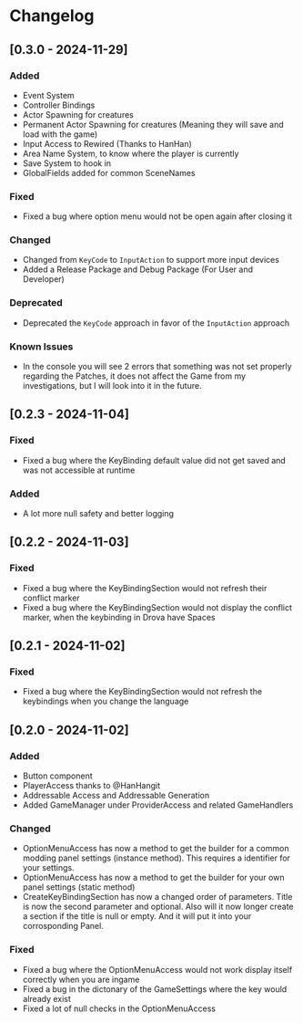 # Changelog

## [0.3.0 - 2024-11-29]
### Added
- Event System
- Controller Bindings
- Actor Spawning for creatures
- Permanent Actor Spawning for creatures (Meaning they will save and load with the game)
- Input Access to Rewired (Thanks to HanHan)
- Area Name System, to know where the player is currently
- Save System to hook in
- GlobalFields added for common SceneNames

### Fixed
- Fixed a bug where option menu would not be open again after closing it

### Changed
- Changed from `KeyCode` to `InputAction` to support more input devices
- Added a Release Package and Debug Package (For User and Developer)

### Deprecated
- Deprecated the `KeyCode` approach in favor of the `InputAction` approach

### Known Issues
- In the console you will see 2 errors that something was not set properly regarding the Patches, it does not affect the Game from my investigations, but I will look into it in the future.

## [0.2.3 - 2024-11-04]
### Fixed
- Fixed a bug where the KeyBinding default value did not get saved and was not accessible at runtime

### Added
- A lot more null safety and better logging

## [0.2.2 - 2024-11-03]
### Fixed
- Fixed a bug where the KeyBindingSection would not refresh their conflict marker
- Fixed a bug where the KeyBindingSection would not display the conflict marker, when the keybinding in Drova have Spaces

## [0.2.1 - 2024-11-02]
### Fixed
- Fixed a bug where the KeyBindingSection would not refresh the keybindings when you change the language

## [0.2.0 - 2024-11-02]
### Added
- Button component
- PlayerAccess thanks to @HanHangit
- Addressable Access and Addressable Generation
- Added GameManager under ProviderAccess and related GameHandlers

### Changed
- OptionMenuAccess has now a method to get the builder for a common modding panel settings (instance method). This requires a identifier for your settings.
- OptionMenuAccess has now a method to get the builder for your own panel settings (static method)
- CreateKeyBindingSection has now a changed order of parameters. Title is now the second parameter and optional. Also will it now longer create a section if the title is null or empty. And it will put it into your corrosponding Panel.

### Fixed
- Fixed a bug where the OptionMenuAccess would not work display itself correctly when you are ingame
- Fixed a bug in the dictonary of the GameSettings where the key would already exist
- Fixed a lot of null checks in the OptionMenuAccess